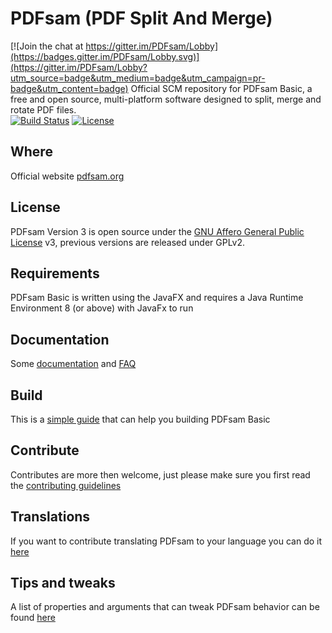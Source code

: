 PDFsam (PDF Split And Merge)
==============================

[![Join the chat at https://gitter.im/PDFsam/Lobby](https://badges.gitter.im/PDFsam/Lobby.svg)](https://gitter.im/PDFsam/Lobby?utm_source=badge&utm_medium=badge&utm_campaign=pr-badge&utm_content=badge)
Official SCM repository for PDFsam Basic, a free and open source, multi-platform software designed to split, merge and rotate PDF files.    
[![Build Status](https://travis-ci.org/torakiki/pdfsam.png)](https://travis-ci.org/torakiki/pdfsam)
[![License](http://img.shields.io/badge/license-AGPLv3-blue.svg)](http://www.gnu.org/licenses/agpl-3.0.html)

Where
-------------------
Official website [pdfsam.org](http://pdfsam.org/ "PDFsam")

License
-------------------
PDFsam Version 3 is open source under the [GNU Affero General Public License] v3, previous versions are released under GPLv2.

Requirements
-------------------
PDFsam Basic is written using the JavaFX and requires a Java Runtime Environment 8 (or above) with JavaFx to run

Documentation
-------------------
Some [documentation](http://www.pdfsam.org/documentation/) and [FAQ](http://www.pdfsam.org/faq/)

Build
-------------------
This is a [simple guide](https://github.com/torakiki/pdfsam/wiki/Build-and-run) that can help you building PDFsam Basic

Contribute
------------------
Contributes are more then welcome, just please make sure you first read the [contributing guidelines](CONTRIBUTING.md)   

Translations
------------------
If you want to contribute translating PDFsam to your language you can do it [here](https://translations.launchpad.net/pdfsam/pdfsam-v3)

Tips and tweaks  
------------------
A list of properties and arguments that can tweak PDFsam behavior can be found [here](https://github.com/torakiki/pdfsam/wiki/Properties-and-arguments) 

  [GNU Affero General Public License]: http://www.gnu.org/licenses/agpl-3.0.html

